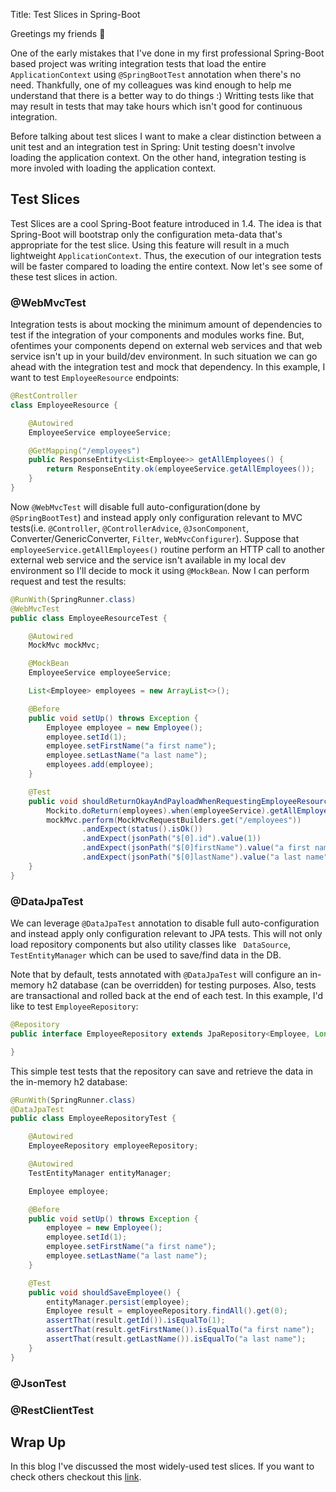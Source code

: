 Title: Test Slices in Spring-Boot

Greetings my friends 👋

One of the early mistakes that I've done in my first professional Spring-Boot based project was writing integration tests that load the entire `ApplicationContext` using `@SpringBootTest` annotation when there's no need. Thankfully, one of my colleagues was kind enough to help me understand that there is a better way to do things :) Writting tests like that may result in tests that may take hours which isn't good for continuous integration.

Before talking about test slices I want to make a clear distinction between a unit test and an integration test in Spring: Unit testing doesn't involve loading the application context. On the other hand, integration testing is more involed with loading the application context.

## Test Slices

Test Slices are a cool Spring-Boot feature introduced in 1.4. The idea is that Spring-Boot will bootstrap only the configuration meta-data that's appropriate for the test slice. Using this feature will result in a much lightweight `ApplicationContext`. Thus, the execution of our integration tests will be faster compared to loading the entire context. Now let's see some of these test slices in action.

### @WebMvcTest

Integration tests is about mocking the minimum amount of dependencies to test if the integration of your components and modules works fine. But, ofentimes your components depend on external web services and that web service isn't up in your build/dev environment. In such situation we can go ahead with the integration test and mock that dependency. In this example, I want to test `EmployeeResource` endpoints: 



```java
@RestController
class EmployeeResource {

    @Autowired
    EmployeeService employeeService;

    @GetMapping("/employees")
    public ResponseEntity<List<Employee>> getAllEmployees() {
        return ResponseEntity.ok(employeeService.getAllEmployees());
    }
}
```

Now `@WebMvcTest` will disable full auto-configuration(done by `@SpringBootTest`) and instead apply only configuration relevant to MVC tests(i.e. `@Controller`, `@ControllerAdvice`, `@JsonComponent`, Converter/GenericConverter, `Filter`, `WebMvcConfigurer`). Suppose that `employeeService.getAllEmployees()` routine perform an HTTP call to another external web service and the service isn't available in my local dev environment so I'll decide to mock it using `@MockBean`. Now I can perform request and test the results:

```java
@RunWith(SpringRunner.class)
@WebMvcTest
public class EmployeeResourceTest {

    @Autowired
    MockMvc mockMvc;

    @MockBean
    EmployeeService employeeService;

    List<Employee> employees = new ArrayList<>();

    @Before
    public void setUp() throws Exception {
        Employee employee = new Employee();
        employee.setId(1);
        employee.setFirstName("a first name");
        employee.setLastName("a last name");
        employees.add(employee);
    }

    @Test
    public void shouldReturnOkayAndPayloadWhenRequestingEmployeeResource() throws Exception {
        Mockito.doReturn(employees).when(employeeService).getAllEmployees();
        mockMvc.perform(MockMvcRequestBuilders.get("/employees"))
                .andExpect(status().isOk())
                .andExpect(jsonPath("$[0].id").value(1))
                .andExpect(jsonPath("$[0]firstName").value("a first name"))
                .andExpect(jsonPath("$[0]lastName").value("a last name"));
    }
}

```

### @DataJpaTest

We can leverage `@DataJpaTest` annotation to disable full auto-configuration and instead apply only configuration relevant to JPA tests. This will not only load repository components but also utility classes like ` DataSource`, `TestEntityManager` which can be used to save/find data in the DB. 

Note that by default, tests annotated with `@DataJpaTest` will configure an in-memory h2 database (can be overridden) for testing purposes. Also, tests are transactional and rolled back at the end of each test. In this example, I'd like to test `EmployeeRepository`:

```java
@Repository
public interface EmployeeRepository extends JpaRepository<Employee, Long> {

}

```

This simple test tests that the repository can save and retrieve the data in the in-memory h2 database:

```java
@RunWith(SpringRunner.class)
@DataJpaTest
public class EmployeeRepositoryTest {

    @Autowired
    EmployeeRepository employeeRepository;

    @Autowired
    TestEntityManager entityManager;

    Employee employee;

    @Before
    public void setUp() throws Exception {
        employee = new Employee();
        employee.setId(1);
        employee.setFirstName("a first name");
        employee.setLastName("a last name");
    }

    @Test
    public void shouldSaveEmployee() {
        entityManager.persist(employee);
        Employee result = employeeRepository.findAll().get(0);
        assertThat(result.getId()).isEqualTo(1);
        assertThat(result.getFirstName()).isEqualTo("a first name");
        assertThat(result.getLastName()).isEqualTo("a last name");
    }
}

```



### @JsonTest

### @RestClientTest



## Wrap Up

In this blog I've discussed the most widely-used test slices. If you want to check others checkout this [link](https://github.com/spring-projects/spring-boot/tree/master/spring-boot-project/spring-boot-test-autoconfigure/src/main/java/org/springframework/boot/test/autoconfigure).


